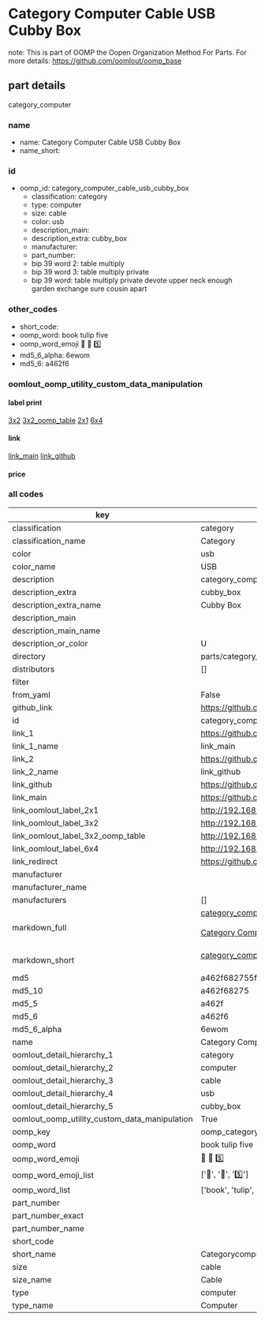 # Category Computer Cable USB Cubby Box  

note: This is part of OOMP the Oopen Organization Method For Parts. For more details: https://github.com/oomlout/oomp_base

##  part details
  



category_computer



### name
* name: Category Computer Cable USB Cubby Box
* name_short: 
### id
* oomp_id: category_computer_cable_usb_cubby_box
  * classification: category
  * type: computer
  * size: cable
  * color: usb
  * description_main: 
  * description_extra: cubby_box
  * manufacturer: 
  * part_number: 
  * bip 39 word 2: table multiply
  * bip 39 word 3: table multiply private
  * bip 39 word: table multiply private devote upper neck enough garden exchange sure cousin apart

### other_codes
* short_code: 
* oomp_word: book tulip five
* oomp_word_emoji :book: :tulip: :five:
* md5_6_alpha: 6ewom
* md5_6: a462f6






### oomlout_oomp_utility_custom_data_manipulation
#### label print
[3x2](http://192.168.1.245:1112/?label=oomp%206ewom)
[3x2_oomp_table](http://192.168.1.108:1112/?label=oomp%206ewom)
[2x1](http://192.168.1.242:1112/?label=oomp%206ewom)
[6x4](http://192.168.1.55:1112/?label=oomp%206ewom)    

#### link

[link_main](https://github.com/oomlout/oomlout_oomp_version_1_messy/tree/main/parts/category_computer_cable_usb_cubby_box) [link_github](https://github.com/oomlout/oomlout_oomp_version_1_messy/tree/main/parts/category_computer_cable_usb_cubby_box)                             

#### price







### all codes 
| key | value |  
| --- | --- |  
| classification | category |  
| classification_name | Category |  
| color | usb |  
| color_name | USB |  
| description | category_computer |  
| description_extra | cubby_box |  
| description_extra_name | Cubby Box |  
| description_main |  |  
| description_main_name |  |  
| description_or_color | U  |  
| directory | parts/category_computer_cable_usb_cubby_box |  
| distributors | [] |  
| filter |  |  
| from_yaml | False |  
| github_link | https://github.com/oomlout/oomlout_oomp_part_src/tree/main/parts/category_computer_cable_usb_cubby_box |  
| id | category_computer_cable_usb_cubby_box |  
| link_1 | https://github.com/oomlout/oomlout_oomp_version_1_messy/tree/main/parts/category_computer_cable_usb_cubby_box |  
| link_1_name | link_main |  
| link_2 | https://github.com/oomlout/oomlout_oomp_version_1_messy/tree/main/parts/category_computer_cable_usb_cubby_box |  
| link_2_name | link_github |  
| link_github | https://github.com/oomlout/oomlout_oomp_version_1_messy/tree/main/parts/category_computer_cable_usb_cubby_box |  
| link_main | https://github.com/oomlout/oomlout_oomp_version_1_messy/tree/main/parts/category_computer_cable_usb_cubby_box |  
| link_oomlout_label_2x1 | http://192.168.1.242:1112/?label=oomp%206ewom |  
| link_oomlout_label_3x2 | http://192.168.1.245:1112/?label=oomp%206ewom |  
| link_oomlout_label_3x2_oomp_table | http://192.168.1.108:1112/?label=oomp%206ewom |  
| link_oomlout_label_6x4 | http://192.168.1.55:1112/?label=oomp%206ewom |  
| link_redirect | https://github.com/oomlout/oomlout_oomp_version_1_messy/tree/main/parts/category_computer_cable_usb_cubby_box |  
| manufacturer |  |  
| manufacturer_name |  |  
| manufacturers | [] |  
| markdown_full | [category_computer_cable_usb_cubby_box](none)<br>[](none)<br>[Category Computer Cable Usb Cubby Box](none)<br><br> |  
| markdown_short | [category_computer_cable_usb_cubby_box](none)<br><br> |  
| md5 | a462f682755fa95e4ef783cd56645ee7 |  
| md5_10 | a462f68275 |  
| md5_5 | a462f |  
| md5_6 | a462f6 |  
| md5_6_alpha | 6ewom |  
| name | Category Computer Cable USB Cubby Box |  
| oomlout_detail_hierarchy_1 | category |  
| oomlout_detail_hierarchy_2 | computer |  
| oomlout_detail_hierarchy_3 | cable |  
| oomlout_detail_hierarchy_4 | usb |  
| oomlout_detail_hierarchy_5 | cubby_box |  
| oomlout_oomp_utility_custom_data_manipulation | True |  
| oomp_key | oomp_category_computer_cable_usb_cubby_box |  
| oomp_word | book tulip five |  
| oomp_word_emoji | :book: :tulip: :five: |  
| oomp_word_emoji_list | [':book:', ':tulip:', ':five:'] |  
| oomp_word_list | ['book', 'tulip', 'five'] |  
| part_number |  |  
| part_number_exact |  |  
| part_number_name |  |  
| short_code |  |  
| short_name | Categorycomputer |  
| size | cable |  
| size_name | Cable |  
| type | computer |  
| type_name | Computer |  
